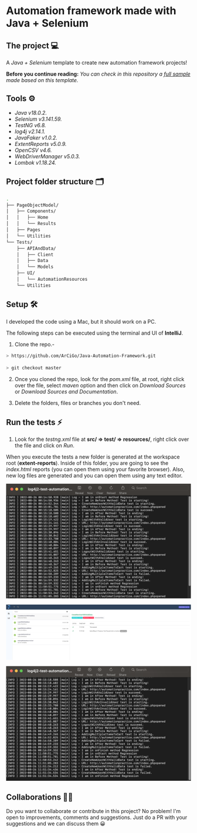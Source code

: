 # Automation framework made with Java + Selenium

## The project 💻

A *Java + Selenium* template to create new automation framework projects!

**Before you continue reading:** *You can check in this repository a [full sample](https://github.com/ArCiGo/Java-Automation-Framework/tree/SampleProject_1) made based on this template.*

## Tools ⚙️

* *Java v18.0.2.*
* *Selenium v3.141.59.*
* *TestNG v6.8.*
* *log4j v2.14.1.*
* *JavaFaker v1.0.2.*
* *ExtentReports v5.0.9.*
* *OpenCSV v4.6.*
* *WebDriverManager v5.0.3.*
* *Lombok v1.18.24.*

## Project folder structure 🗂️

```bash
.
├── PageObjectModel/
│   ├── Components/
│   │   ├── Home
│   │   └── Results
│   ├── Pages
│   └── Utilities
└── Tests/
    ├── APIAndData/
    │   ├── Client
    │   ├── Data
    │   └── Models
    ├── UI/
    │   └── AutomationResources
    └── Utilities
```

## Setup 🛠️

I developed the code using a Mac, but it should work on a PC.

The following steps can be executed using the terminal and UI of **IntelliJ**.

1. Clone the repo.-

```bash
> https://github.com/ArCiGo/Java-Automation-Framework.git

> git checkout master
```

2. Once you cloned the repo, look for the _pom.xml_ file, at root, right click over the file, select _maven_ option and then click on _Download Sources_ or _Download Sources and Documentation_.

3. Delete the folders, files or branches you don't need.

## Run the tests ⚡️

1. Look for the _testng.xml_ file at **src/ => test/ => resources/**, right click over the file and click on _Run_.

When you execute the tests a new folder is generated at the workspace root (**extent-reports**). Inside of this folder, you are going to see the *index.html* reports (you can open them using your favorite browser). Also, new log files are generated and you can open them using any text editor.

![UI Report Sample 1](./Image01.png)

![UI Report Sample 2](./Image02.png)

![Log Report Sample](./Image03.png)

## Collaborations 👨‍🏭

Do you want to collaborate or contribute in this project? No problem! I'm open to improvements, comments and suggestions. Just do a PR with your suggestions and we can discuss them 😀
